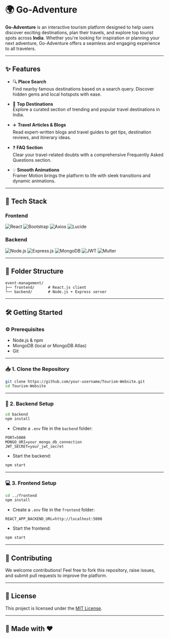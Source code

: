 # 🌍 Go-Adventure

**Go-Adventure** is an interactive tourism platform designed to help users discover exciting destinations, plan their travels, and explore top tourist spots across **India**. Whether you're looking for inspiration or planning your next adventure, Go-Adventure offers a seamless and engaging experience to all travelers.

---

## ✨ Features

- 🔍 **Place Search**  
  Find nearby famous destinations based on a search query. Discover hidden gems and local hotspots with ease.

- 📍 **Top Destinations**  
  Explore a curated section of trending and popular travel destinations in India.

- ✈️ **Travel Articles & Blogs**  
  Read expert-written blogs and travel guides to get tips, destination reviews, and itinerary ideas.

- ❓ **FAQ Section**  
  Clear your travel-related doubts with a comprehensive Frequently Asked Questions section.

- 💡 **Smooth Animations**  
  Framer Motion brings the platform to life with sleek transitions and dynamic animations.

---

## 🧰 Tech Stack

### Frontend  
![React](https://img.shields.io/badge/React-20232A?style=for-the-badge&logo=react&logoColor=61DAFB)
![Bootstrap](https://img.shields.io/badge/Bootstrap-563d7c?style=for-the-badge&logo=bootstrap&logoColor=white)
![Axios](https://img.shields.io/badge/Axios-5A29E4?style=for-the-badge)
![Lucide](https://img.shields.io/badge/Lucide%20React-000000?style=for-the-badge&logo=lucide&logoColor=white)

### Backend  
![Node.js](https://img.shields.io/badge/Node.js-339933?style=for-the-badge&logo=nodedotjs&logoColor=white)
![Express.js](https://img.shields.io/badge/Express.js-404d59?style=for-the-badge)
![MongoDB](https://img.shields.io/badge/MongoDB-4EA94B?style=for-the-badge&logo=mongodb&logoColor=white)
![JWT](https://img.shields.io/badge/JWT-black?style=for-the-badge&logo=jsonwebtokens&logoColor=white)
![Multer](https://img.shields.io/badge/Multer-ffca28?style=for-the-badge)

---

## 📁 Folder Structure

```
event-management/
├── frontend/      # React.js client
└── backend/       # Node.js + Express server
```

---

## 🛠️ Getting Started

### ⚙️ Prerequisites
- Node.js & npm
- MongoDB (local or MongoDB Atlas)
- Git

---

### 📥 1. Clone the Repository

```bash
git clone https://github.com/your-username/Tourism-Website.git
cd Tourism-Website
```

---

### 🔧 2. Backend Setup

```bash
cd backend
npm install
```

- Create a `.env` file in the `backend` folder:

```env
PORT=5000
MONGO_URI=your_mongo_db_connection
JWT_SECRET=your_jwt_secret
```

- Start the backend:

```bash
npm start
```

---

### 💻 3. Frontend Setup

```bash
cd ../frontend
npm install
```

- Create a `.env` file in the `frontend` folder:

```env
REACT_APP_BACKEND_URL=http://localhost:5000
```

- Start the frontend:

```bash
npm start
```

---

## 🤝 Contributing

We welcome contributions! Feel free to fork this repository, raise issues, and submit pull requests to improve the platform.

---

## 📃 License

This project is licensed under the [MIT License](LICENSE).

---

## 🙌 Made with ❤️ 
